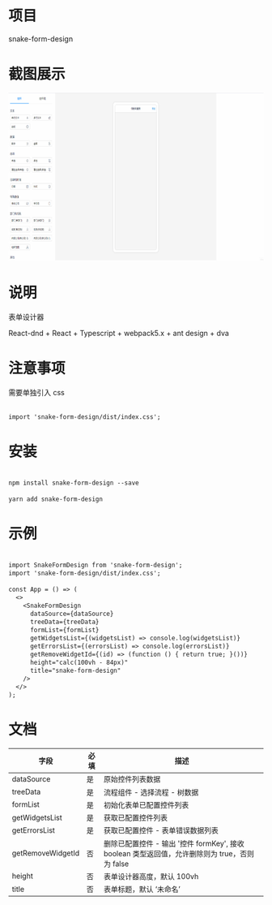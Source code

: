 # 项目

snake-form-design

# 截图展示

<img src="https://github.com/SummerSnake/snake-form-design/blob/master/screenshots/snake-form-design.gif" width="790" height="330" />

# 说明

表单设计器

React-dnd + React + Typescript + webpack5.x + ant design + dva

# 注意事项

需要单独引入 css

```

import 'snake-form-design/dist/index.css';

```

# 安装

```

npm install snake-form-design --save

yarn add snake-form-design

```

# 示例

```

import SnakeFormDesign from 'snake-form-design';
import 'snake-form-design/dist/index.css';

const App = () => (
  <>
    <SnakeFormDesign
      dataSource={dataSource}
      treeData={treeData}
      formList={formList}
      getWidgetsList={(widgetsList) => console.log(widgetsList)}
      getErrorsList={(errorsList) => console.log(errorsList)}
      getRemoveWidgetId={(id) => (function () { return true; }())}
      height="calc(100vh - 84px)"
      title="snake-form-design"
    />
  </>
);

```

# 文档

| 字段              | 必填 | 描述                                                                                           |
| ----------------- | ---- | ---------------------------------------------------------------------------------------------- |
| dataSource        | 是   | 原始控件列表数据                                                                               |
| treeData          | 是   | 流程组件 - 选择流程 - 树数据                                                                   |
| formList          | 是   | 初始化表单已配置控件列表                                                                       |
| getWidgetsList    | 是   | 获取已配置控件列表                                                                             |
| getErrorsList     | 是   | 获取已配置控件 - 表单错误数据列表                                                              |
| getRemoveWidgetId | 否   | 删除已配置控件 - 输出 '控件 formKey', 接收 boolean 类型返回值，允许删除则为 true，否则为 false |
| height            | 否   | 表单设计器高度，默认 100vh                                                                     |
| title             | 否   | 表单标题，默认 ‘未命名’                                                                        |
